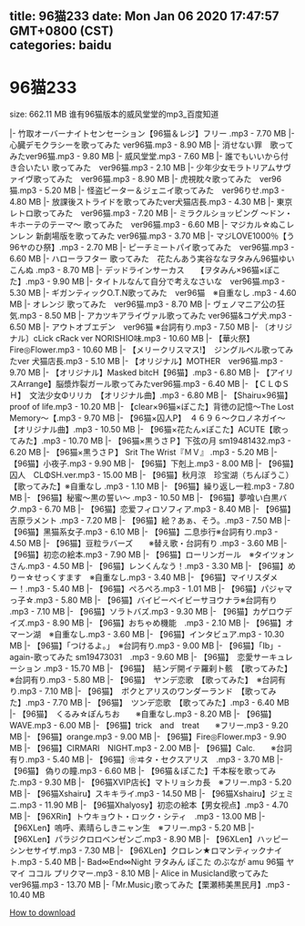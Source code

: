 
title: 96猫233
date: Mon Jan 06 2020 17:47:57 GMT+0800 (CST)    
categories: baidu
---

# 96猫233
size: 662.11 MB
 谁有96猫版本的威风堂堂的mp3_百度知道
 
|- 竹取オーバーナイトセンセーション【96猫＆レジ】フリー .mp3 - 7.70 MB
|- 心臓デモクラシーを歌ってみた ver96猫.mp3 - 8.90 MB
|- 消せない罪　歌ってみたver96猫.mp3 - 9.80 MB
|- 威风堂堂.mp3 - 7.60 MB
|- 誰でもいいから付き合いたい 歌ってみた　ver96猫.mp3 - 2.10 MB
|- 少年少女モラトリアムサヴァイヴ歌ってみた　ver96猫.mp3 - 8.90 MB
|- 虎視眈々歌ってみた　ver96猫.mp3 - 5.20 MB
|- 怪盗ピーター＆ジェニイ歌ってみた　ver96りせ.mp3 - 4.80 MB
|- 放課後ストライドを歌ってみたver犬猫店長.mp3 - 4.30 MB
|- 東京レトロ歌ってみた　ver96猫.mp3 - 7.20 MB
|- ミラクルショッピング ～ドン・キホーテのテーマ～ 歌ってみた　ver96猫.mp3 - 6.60 MB
|- マジカル☆ぬこレンレン 新劇場版を歌ってみた ver96猫.mp3 - 3.70 MB
|- マジLOVE1000％【う96ヤのひ祭】.mp3 - 2.70 MB
|- ピーチミートパイ歌ってみた　ver96猫.mp3 - 6.60 MB
|- ハローラフター 歌ってみた　花たんあう実谷ななヲタみん96猫ゆいこんぬ .mp3 - 8.70 MB
|- デッドラインサーカス　　【ヲタみん×96猫×ぽこた】.mp3 - 9.90 MB
|- タイトルなんて自分で考えなさいな　ver96猫.mp3 - 5.30 MB
|- ギガンティックO.T.N歌ってみた　ver96猫　※自重なし .mp3 - 4.60 MB
|- オレンジ 歌ってみた　ver96猫.mp3 - 8.70 MB
|- ヴェノマニア公の狂気.mp3 - 8.50 MB
|- アカツキアライヴァル歌ってみた ver96猫&コゲ犬.mp3 - 6.50 MB
|- アウトオブエデン　ver96猫 ※台詞有り.mp3 - 7.50 MB
|- 〔オリジナル〕cLick cRack ver NORISHIO味.mp3 - 10.60 MB
|- 【華火祭】Fire◎Flower.mp3 - 10.60 MB
|- 【メリークリスマス!】　ジングルベル歌ってみたver 犬猫店長.mp3 - 5.10 MB
|- 【オリジナル】MOTHER　ver96猫.mp3 - 9.70 MB
|- 【オリジナル】Masked bitcH【96猫】.mp3 - 6.80 MB
|- 【アイリスArrange】脳漿炸裂ガール歌ってみたver96猫.mp3 - 6.40 MB
|- 【ＣＬΦＳＨ】　文法少女Φリリカ　【オリジナル曲】.mp3 - 6.80 MB
|- 【Shairu×96猫】 proof of life.mp3 - 10.20 MB
|- 【clear×96猫×ぽこた】背徳の記憶〜The Lost Memory〜【.mp3 - 9.70 MB
|- 【96猫×囚人P】　４６９６～クロノネガイ～【オリジナル曲】.mp3 - 10.50 MB
|- 【96猫×花たん×ぽこた】ACUTE【歌ってみた】.mp3 - 10.70 MB
|- 【96猫×黒うさＰ】下弦の月  sm19481432.mp3 - 6.20 MB
|- 【96猫×黒うさＰ】 Srit The Wrist『ＭＶ』 .mp3 - 5.20 MB
|- 【96猫】小夜子.mp3 - 9.90 MB
|- 【96猫】下剋上.mp3 - 8.00 MB
|- 【96猫】囚人　CLΦSH.ver.mp3 - 15.00 MB
|- 【96猫】秋月涼　珍宝湖（ちんぽうこ）【歌ってみた】※自重なし .mp3 - 1.10 MB
|- 【96猫】繰り返し一粒.mp3 - 7.80 MB
|- 【96猫】秘蜜～黒の誓い～ .mp3 - 10.50 MB
|- 【96猫】夢喰い白黒バク.mp3 - 6.70 MB
|- 【96猫】恋爱フィロソフィア.mp3 - 8.40 MB
|- 【96猫】吉原ラメント .mp3 - 7.20 MB
|- 【96猫】絵？あぁ、そう。.mp3 - 7.50 MB
|- 【96猫】黑猫系女子.mp3 - 6.10 MB
|- 【96猫】二息歩行※台詞有り.mp3 - 4.50 MB
|- 【96猫】豆粒ラバーズ　　※替え歌・台詞有り .mp3 - 3.60 MB
|- 【96猫】初恋の絵本.mp3 - 7.90 MB
|- 【96猫】ローリンガール　※タイツォンさん.mp3 - 4.50 MB
|- 【96猫】レンくんなう！.mp3 - 3.30 MB
|- 【96猫】めりー☆せっくすます　※自重なし.mp3 - 3.40 MB
|- 【96猫】マイリスダメー！.mp3 - 5.40 MB
|- 【96猫】ぺろぺろ.mp3 - 1.01 MB
|- 【96猫】パジャマっ子☆.mp3 - 5.80 MB
|- 【96猫】バイビーベイビーサヨウナラ※台詞有り .mp3 - 7.10 MB
|- 【96猫】ソラトバズ.mp3 - 9.30 MB
|- 【96猫】カゲロウデイズ.mp3 - 8.90 MB
|- 【96猫】おちゃめ機能　.mp3 - 2.10 MB
|- 【96猫】オマーン湖　※自重なし.mp3 - 3.60 MB
|- 【96猫】インタビュア.mp3 - 10.30 MB
|- 【96猫】「つけるよ。」　※台詞有り.mp3 - 9.00 MB
|- 【96猫】「Ib」-again-歌ってみた sm19473031　.mp3 - 9.60 MB
|- 【96猫】　恋愛サーキュレーション .mp3 - 15.70 MB
|- 【96猫】　結ンデ開イテ羅刹ト骸　【歌ってみた】※台詞有り.mp3 - 5.80 MB
|- 【96猫】　ヤンデ恋歌　【歌ってみた】　※台詞有り.mp3 - 7.10 MB
|- 【96猫】　ボクとアリスのワンダーランド　【歌ってみた】.mp3 - 7.70 MB
|- 【96猫】　ツンデ恋歌　【歌ってみた】.mp3 - 6.40 MB
|- 【96猫】　くるみ☆ぽんちお　　※自重なし.mp3 - 8.20 MB
|- 【96猫】WAVE.mp3 - 6.00 MB
|- 【96猫】trick　and　treat　　※フリー.mp3 - 9.20 MB
|- 【96猫】orange.mp3 - 9.00 MB
|- 【96猫】Fire◎Flower.mp3 - 9.90 MB
|- 【96猫】CIRMARI　NIGHT.mp3 - 2.00 MB
|- 【96猫】Calc.　　※台詞有り.mp3 - 5.40 MB
|- 【96猫】❀ヰタ・セクスアリス　.mp3 - 3.70 MB
|- 【96猫】 偽りの瞳.mp3 - 6.60 MB
|- 【96猫＆ぽこた】千本桜を歌ってみた.mp3 - 9.30 MB
|- 【96猫XVIP店长】マトリョシカ長　※フリー.mp3 - 5.20 MB
|- 【96猫Xshairu】スキキライ.mp3 - 14.50 MB
|- 【96猫Xshairu】ジェミニ.mp3 - 11.90 MB
|- 【96猫Xhalyosy】初恋の絵本【男女视点】.mp3 - 4.70 MB
|- 【96XRin】トウキョウト・ロック・シティ　.mp3 - 13.00 MB
|- 【96XLen】嗚呼、素晴らしきニャン生　※フリー.mp3 - 5.20 MB
|- 【96XLen】パラジクロロベンゼンご.mp3 - 8.90 MB
|- 【96XLen】ハッピーシンセサイザ.mp3 - 7.30 MB
|- 【96XLen】クロレン★ロマンティックナイト.mp3 - 5.40 MB
|- Bad∞End∞Night ヲタみん ぽこた のぶなが amu 96猫 ヤマイ ココル プリクマー.mp3 - 8.10 MB
|- Alice in Musicland歌ってみた　ver96猫.mp3 - 13.70 MB
|- ｢Mr.Music｣歌ってみた【栗瀬柿美黒民月】.mp3 - 10.40 MB

[How to download](https://bpcam.bemobtrk.com/go/2ceec3aa-1ca2-46d6-b9ff-aaa5c184517c?jno=4498)